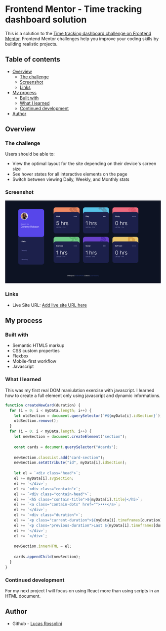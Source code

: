 # Frontend Mentor - Time tracking dashboard solution

This is a solution to the [Time tracking dashboard challenge on Frontend Mentor](https://www.frontendmentor.io/challenges/time-tracking-dashboard-UIQ7167Jw). Frontend Mentor challenges help you improve your coding skills by building realistic projects. 

## Table of contents

- [Overview](#overview)
  - [The challenge](#the-challenge)
  - [Screenshot](#screenshot)
  - [Links](#links)
- [My process](#my-process)
  - [Built with](#built-with)
  - [What I learned](#what-i-learned)
  - [Continued development](#continued-development)
- [Author](#author)

## Overview

### The challenge

Users should be able to:

- View the optimal layout for the site depending on their device's screen size
- See hover states for all interactive elements on the page
- Switch between viewing Daily, Weekly, and Monthly stats

### Screenshot

![dashboard screenshot](./images/screeshot.png)

### Links

- Live Site URL: [Add live site URL here](https://lucas-rossolini.github.io/Time-Tracking-Dashboard/)

## My process

### Built with

- Semantic HTML5 markup
- CSS custom properties
- Flexbox
- Mobile-first workflow
- Javascript

### What I learned

This was my first real DOM maniulation exercise with javascript. I learned how to create a full element only using javascript and dynamic informations.

```js
function createNewCard(duration) {
  for (i = 0; i < myData.length; i++) {
    let oldSection = document.querySelector(`#${myData[i].idSection}`);
    oldSection.remove();
  }
  for (i = 0; i < myData.length; i++) {
    let newSection = document.createElement("section");

    const cards = document.querySelector("#cards");

    newSection.classList.add("card-section");
    newSection.setAttribute("id", myData[i].idSection);

    let el = `<div class="head">`;
    el += myData[i].svgSection;
    el += `</div>`;
    el += `<div class="contain">`;
    el += `<div class="contain-head">`;
    el += `<h5 class="contain-title">${myData[i].title}</h5>`;
    el += `<a class="contain-dots" href="">•••</a>`;
    el += `</div>`;
    el += `<div class="duration">`;
    el += `<p class="current-duration">${myData[i].timeframes[duration].current} hrs</p>`;
    el += `<p class="previous-duration">Last ${myData[i].timeframes[duration].timing} - ${myData[i].timeframes[duration].previous} hrs</p>`;
    el += `</div>`;
    el += `</div>`;

    newSection.innerHTML = el;

    cards.appendChild(newSection);
  }
}
```

### Continued development

For my next project I will focus on using React more than using scripts in an HTML document.


## Author

- Github - [Lucas Rossolini](https://github.com/lucas-rossolini)


